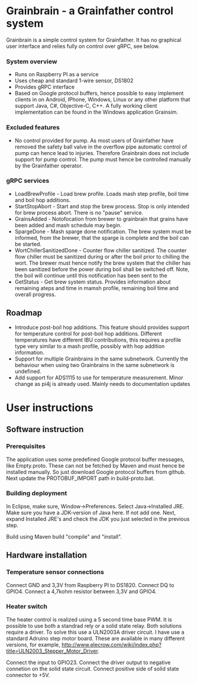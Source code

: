 # Grainbrain - a Grainfather control system

Grainbrain is a simple control system for Grainfather. It has no graphical user interface and relies fully on control over gRPC, see below. 

### System overview

* Runs on Raspberry PI as a service
* Uses cheap and standard 1-wire sensor, DS1802
* Provides gRPC interface
* Based on Google protocol buffers, hence possible to easy implement clients in on Android, IPhone, Windows, Linux or any other platform that support Java, C#, Objective-C, C++. A fully working client implementation can be found in the Windows application Grainsim.


### Excluded features
* No control provided for pump. As most users of Grainfather have removed the safety ball valve in the overflow pipe automatic control of pump can hence lead to injuries. Therefore Grainbrain does not include support for pump control. The pump must hence be controlled manually by the Grainfather operator.



### gRPC services
* LoadBrewProfile - Load brew profile. Loads mash step profile, boil time and boil hop additions.
* StartStopAbort - Start and stop the brew process. Stop is only intended for brew process abort. There is no "pause" service.
* GrainsAdded - Notofocation from brewer to grainbrain that grains have been added and mash schedule may begin.
* SpargeDone - Mash sparge done notification. The brew system must be informed, from the brewer, that the sparge is complete and the boil can be started.
* WortChillerSanitizedDone - Counter flow chiller sanitized. The counter flow chiller must be sanitized during or after the boil prior to chilling the wort. The brewer must hence notify the brew system that the chiller has been sanitized before the power during boil shall be switched off. Note, the boil will continue until this notification has been sent to the 
* GetStatus - Get brew system status. Provides information about remaining ateps and time in mamsh profile, remaining boil time and overall progress.

## Roadmap

* Introduce post-boil hop additions. This feature should provides support for temperature control for post-boil hop additions. Different temperatures have different IBU contributions, this requires a profile type very similar to a mash profile, possibly with hop addition information.
* Support for multiple Grainbrains in the same subnetwork. Currently the behaviour when using two Grainbrains in the same subnetwork is undefined.
* Add support for ADS1115 to use for temperature measurement. Minor change as pi4j is already used. Mainly needs to documentation updates


# User instructions

## Software instruction

### Prerequisites
The application uses some predefined Google protocol buffer messages, like Empty.proto. These can not be fetched by Maven and must hence be installed manually. So just download Google protocol buffers from github. Next update the PROTOBUF_IMPORT path in build-proto.bat. 

### Building deployment

In Eclipse, make sure, Window->Preferences. Select Java->Installed JRE. Make sure you have a JDK-version of Java here. If not add one. Next, expand Installed JRE's and check the JDK you just selected in the previous step.

Build using Maven build "compile" and "install". 

## Hardware installation

### Temperature sensor connections
Connect GND and 3,3V from Raspberry PI to DS1820. Connect DQ to GPIO4. Connect a 4,7kohm resistor between 3,3V and GPIO4.

### Heater switch
The heater control is realized using a 5 second time base PWM. It is possible to use both a standrad rely or a solid state relay. Both solutions require a driver. To solve this use a ULN2003A driver circuit. I have use a standard Adruino step motor board. These are available in many different versions, for example, http://www.elecrow.com/wiki/index.php?title=ULN2003_Stepper_Motor_Driver.

Connect the input to GPIO23. Connect the driver output to negative connetion on the solid state circuit. Connect positive side of solid state connector to +5V.   

